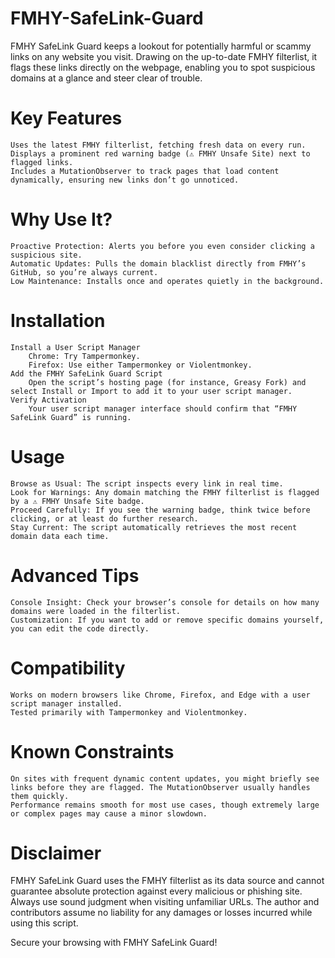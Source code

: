 # FMHY-SafeLink-Guard
FMHY SafeLink Guard keeps a lookout for potentially harmful or scammy links on any website you visit. Drawing on the up-to-date FMHY filterlist, it flags these links directly on the webpage, enabling you to spot suspicious domains at a glance and steer clear of trouble.
# Key Features

    Uses the latest FMHY filterlist, fetching fresh data on every run.
    Displays a prominent red warning badge (⚠️ FMHY Unsafe Site) next to flagged links.
    Includes a MutationObserver to track pages that load content dynamically, ensuring new links don’t go unnoticed.

# Why Use It?

    Proactive Protection: Alerts you before you even consider clicking a suspicious site.
    Automatic Updates: Pulls the domain blacklist directly from FMHY’s GitHub, so you’re always current.
    Low Maintenance: Installs once and operates quietly in the background.

# Installation

    Install a User Script Manager
        Chrome: Try Tampermonkey.
        Firefox: Use either Tampermonkey or Violentmonkey.
    Add the FMHY SafeLink Guard Script
        Open the script’s hosting page (for instance, Greasy Fork) and select Install or Import to add it to your user script manager.
    Verify Activation
        Your user script manager interface should confirm that “FMHY SafeLink Guard” is running.

# Usage

    Browse as Usual: The script inspects every link in real time.
    Look for Warnings: Any domain matching the FMHY filterlist is flagged by a ⚠️ FMHY Unsafe Site badge.
    Proceed Carefully: If you see the warning badge, think twice before clicking, or at least do further research.
    Stay Current: The script automatically retrieves the most recent domain data each time.

# Advanced Tips

    Console Insight: Check your browser’s console for details on how many domains were loaded in the filterlist.
    Customization: If you want to add or remove specific domains yourself, you can edit the code directly.

# Compatibility

    Works on modern browsers like Chrome, Firefox, and Edge with a user script manager installed.
    Tested primarily with Tampermonkey and Violentmonkey.

# Known Constraints

    On sites with frequent dynamic content updates, you might briefly see links before they are flagged. The MutationObserver usually handles them quickly.
    Performance remains smooth for most use cases, though extremely large or complex pages may cause a minor slowdown.

# Disclaimer


FMHY SafeLink Guard uses the FMHY filterlist as its data source and cannot guarantee absolute protection against every malicious or phishing site. Always use sound judgment when visiting unfamiliar URLs. The author and contributors assume no liability for any damages or losses incurred while using this script.

Secure your browsing with FMHY SafeLink Guard!
